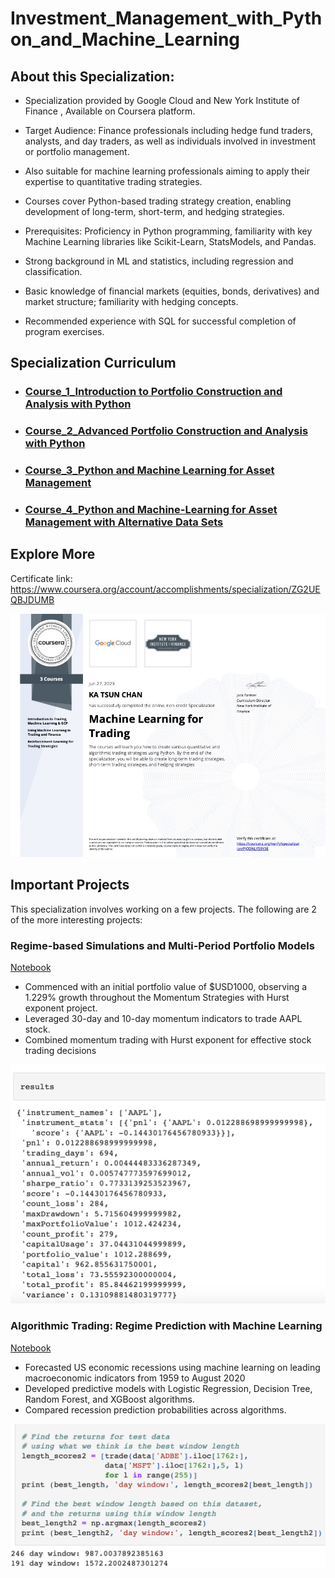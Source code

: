 # Investment_Management_with_Python_and_Machine_Learning


## About this Specialization:

+ Specialization provided by Google Cloud and New York Institute of Finance , Available on Coursera platform.

+ Target Audience: Finance professionals including hedge fund traders, analysts, and day traders, as well as individuals involved in investment or portfolio management.

+ Also suitable for machine learning professionals aiming to apply their expertise to quantitative trading strategies.

+ Courses cover Python-based trading strategy creation, enabling development of long-term, short-term, and hedging strategies.

+ Prerequisites: Proficiency in Python programming, familiarity with key Machine Learning libraries like Scikit-Learn, StatsModels, and Pandas.

+ Strong background in ML and statistics, including regression and classification.

+ Basic knowledge of financial markets (equities, bonds, derivatives) and market structure; familiarity with hedging concepts.

+ Recommended experience with SQL for successful completion of program exercises.



## Specialization Curriculum
+ ### [Course_1_Introduction to Portfolio Construction and Analysis with Python](https://github.com/ktchan33GBC/Investment_Management_with_Python_and_Machine_Learning/tree/main/Course_1_Introduction%20to%20Portfolio%20Construction%20and%20Analysis%20with%20Python)
+ ### [Course_2_Advanced Portfolio Construction and Analysis with Python](https://github.com/ktchan33GBC/Investment_Management_with_Python_and_Machine_Learning/tree/main/Course_2_Advanced%20Portfolio%20Construction%20and%20Analysis%20with%20Python)
+ ### [Course_3_Python and Machine Learning for Asset Management](https://github.com/ktchan33GBC/Investment_Management_with_Python_and_Machine_Learning/tree/main/Course_3_Python%20and%20Machine%20Learning%20for%20Asset%20Management)
+ ### [Course_4_Python and Machine-Learning for Asset Management with Alternative Data Sets](https://github.com/ktchan33GBC/Investment_Management_with_Python_and_Machine_Learning/tree/main/Course_4_Python%20and%20Machine-Learning%20for%20Asset%20Management%20with%20Alternative%20Data%20Sets)

## Explore More
Certificate link: https://www.coursera.org/account/accomplishments/specialization/ZG2UEQBJDUMB

![Certificate](https://github.com/ktchan33GBC/gcp_machine_learning_for_trading/blob/main/img/Specialization_Certificate_Coursera_Machine%20Learning%20for%20Trading.jpg)

<!-- USAGE EXAMPLES -->

## Important Projects

This specialization involves working on a few projects. The following are 2 of the more interesting projects:

### Regime-based Simulations and Multi-Period Portfolio Models

[Notebook](https://github.com/ktchan33GBC/gcp_machine_learning_for_trading/blob/main/Course_2_Using_Machine_Learning_in_Trading_and_Finance/4.Build_a_momentum-based_trading_model_and_back_test_it/momentum_backtest_making_money.ipynb) 

+ Commenced with an initial portfolio value of $USD1000, observing a 1.229% growth throughout the Momentum Strategies with Hurst exponent project.
+ Leveraged 30-day and 10-day momentum indicators to trade AAPL stock.
+ Combined momentum trading with Hurst exponent for effective stock trading decisions

![Result](https://github.com/ktchan33GBC/gcp_machine_learning_for_trading/blob/main/img/result_momentum_backtest.png)



### Algorithmic Trading: Regime Prediction with Machine Learning
[Notebook](https://github.com/ktchan33GBC/gcp_machine_learning_for_trading/blob/main/Course_2_Using_Machine_Learning_in_Trading_and_Finance/6.Build_a_pair_trading_strategy_prediction_model_and_back_test_it/pairs_trading.ipynb)



+ Forecasted US economic recessions using machine learning on leading macroeconomic indicators from 1959 to August 2020
+ Developed predictive models with Logistic Regression, Decision Tree, Random Forest, and XGBoost algorithms.
+ Compared recession prediction probabilities across algorithms.


![Result](https://github.com/ktchan33GBC/gcp_machine_learning_for_trading/blob/main/img/result_pair_trade.png)
